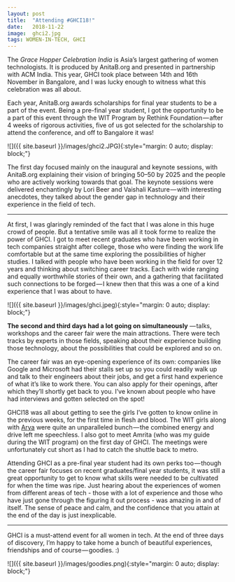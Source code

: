 ```yaml
---
layout:	post
title:	"Attending #GHCI18!"
date:	2018-11-22
image:  ghci2.jpg
tags: WOMEN-IN-TECH, GHCI
---
```

The *Grace Hopper Celebration India* is Asia’s largest gathering of women technologists. It is produced by AnitaB.org and presented in partnership with ACM India. This year, GHCI took place between 14th and 16th November in Bangalore, and I was lucky enough to witness what this celebration was all about.

Each year, AnitaB.org awards scholarships for final year students to be a part of the event. Being a pre-final year student, I got the opportunity to be a part of this event through the WIT Program by Rethink Foundation — after 4 weeks of rigorous activities, five of us got selected for the scholarship to attend the conference, and off to Bangalore it was!

![]({{ site.baseurl }}/images/ghci2.JPG){:style="margin: 0 auto; display: block;"}

The first day focused mainly on the inaugural and keynote sessions, with AnitaB.org explaining their vision of bringing 50–50 by 2025 and the people who are actively working towards that goal. The keynote sessions were delivered enchantingly by Lori Beer and Vaishali Kasture — with interesting anecdotes, they talked about the gender gap in technology and their experience in the field of tech.

***

At first, I was glaringly reminded of the fact that I was alone in this huge crowd of people. But a tentative smile was all it took for me to realize the power of GHCI. I got to meet recent graduates who have been working in tech companies straight after college, those who were finding the work life comfortable but at the same time exploring the possibilities of higher studies. I talked with people who have been working in the field for over 12 years and thinking about switching career tracks. Each with wide ranging and equally worthwhile stories of their own, and a gathering that facilitated such connections to be forged — I knew then that this was a one of a kind experience that I was about to have.

![]({{ site.baseurl }}/images/ghci.jpeg){:style="margin: 0 auto; display: block;"}

**The second and third days had a lot going on simultaneously** — talks, workshops and the career fair were the main attractions. There were tech tracks by experts in those fields, speaking about their experience building those technology, about the possibilities that could be explored and so on.

The career fair was an eye-opening experience of its own: companies like Google and Microsoft had their stalls set up so you could readily walk up and talk to their engineers about their jobs, and get a first hand experience of what it’s like to work there. You can also apply for their openings, after which they’ll shortly get back to you. I’ve known about people who have had interviews and gotten selected on the spot!

GHCI18 was all about getting to see the girls I’ve gotten to know online in the previous weeks, for the first time in flesh and blood. The WIT girls along with [Arya](http://www.aryamurali.com) were quite an unparalleled bunch — the combined energy and drive left me speechless. I also got to meet Amrita (who was my guide during the WIT program) on the first day of GHCI. The meetings were unfortunately cut short as I had to catch the shuttle back to metro.

Attending GHCI as a pre-final year student had its own perks too — though the career fair focuses on recent graduates/final year students, it was still a great opportunity to get to know what skills were needed to be cultivated for when the time was ripe. Just hearing about the experiences of women from different areas of tech - those with a lot of experience and those who have just gone through the figuring it out process - was amazing in and of itself. The sense of peace and calm, and the confidence that you attain at the end of the day is just inexplicable.

***

GHCI is a must-attend event for all women in tech. At the end of three days of discovery, I’m happy to take home a bunch of beautiful experiences, friendships and of course — goodies. :)

![]({{ site.baseurl }}/images/goodies.png){:style="margin: 0 auto; display: block;"}
